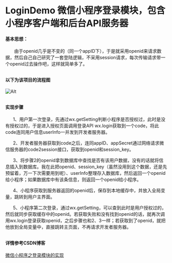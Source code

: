 # LoginDemo  微信小程序登录模块，包含小程序客户端和后台API服务器

#### 基本思想：<br/>
&nbsp;&nbsp;&nbsp;&nbsp;&nbsp;&nbsp; 由于openid几乎是不变的（同一个appID下），于是就采用openid来请求数据，然后自己自己研究了一套登陆逻辑，不采用session请求，每次传输请求带一个openid过去操作吧，这样就简单多了。
##

#### 以下为该项目的流程图<br/>
![Alt](https://img-blog.csdnimg.cn/20190120213430739.png?x-oss-process=image/watermark,type_ZmFuZ3poZW5naGVpdGk,shadow_10,text_aHR0cHM6Ly9ibG9nLmNzZG4ubmV0L3FxXzMzNzk5MzY2,size_16,color_FFFFFF,t_70)
##

#### 实现步骤<br/>
&nbsp;&nbsp;&nbsp;&nbsp;&nbsp;&nbsp;1、用户第一次登录，先通过wx.getSetting判断小程序是否授权过，此时是没有授权过的，于是进入授权页面调用登录API  wx.login获取到一个code，将此code连同用户信息userInfo一并发到开发者服务器。

&nbsp;&nbsp;&nbsp;&nbsp;&nbsp;&nbsp;2、开发者服务器获取到code之后，连同appID、appSecret通过网络请求微信服务器的code2session接口，获取到openid和session_key。

&nbsp;&nbsp;&nbsp;&nbsp;&nbsp;&nbsp;3、将步骤2的openid拿到数据库中查找是否有该用户数据，没有的话就将信息插入到数据库。我在此把openid、session_key（虽然没用到这个数据，还是先预留着，万一下次需要用到呢）、userInfo整理存入数据库，然后返回一个openid给小程序；如果数据库中有该条信息，则返回一个openid给小程序。

&nbsp;&nbsp;&nbsp;&nbsp;&nbsp;&nbsp;4、小程序获取到服务器返回的openid后，保存到本地缓存中，并放入全局变量，跳转到用户主界面。

&nbsp;&nbsp;&nbsp;&nbsp;&nbsp;&nbsp;5、小程序第二次登录，通过wx.getSetting，可以查到此时是用户授权过的，然后就同步获取缓存中的openid。若获取失败和没有找到openid的话，就再次调用wx.login登录获取openid，之后步骤也和2、3一样；若获取到了openid，就把他放到全局变量中，直接跳转主页面，不再请求开发者服务器。
##

#### 详情参考CSDN博客<br/>
[微信小程序之登录模块的实现](https://blog.csdn.net/qq_33799366/article/details/86566634)
